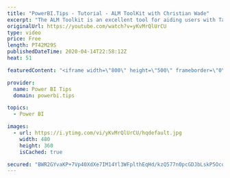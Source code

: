 ```yaml
---
title: "PowerBI.Tips - Tutorial - ALM ToolKit with Christian Wade"
excerpt: "The ALM Toolkit is an excellent tool for aiding users with Tabular Model management.  Christian Wade has been generous enough to provide us with a detailed tutorial on the ALM ToolKit.    ALM Toolkit provides the following features: - Database Compare - Code Merging - Easy Deployments - Source-Control"
originalUrl: https://youtube.com/watch?v=yKvMrQlUrCU
type: video
price: Free
length: PT42M29S
publishedDateTime: 2020-04-14T22:58:12Z
heat: 51

featuredContent: "<iframe width=\"800\" height=\"500\" frameborder=\"0\" src=\"https://www.youtube.com/embed/yKvMrQlUrCU\" allow=\"accelerometer; autoplay; encrypted-media; gyroscope; picture-in-picture\" allowfullscreen></iframe>"

provider:
  name: Power BI Tips
  domain: powerbi.tips

topics:
  - Power BI

images:
  - url: https://i.ytimg.com/vi/yKvMrQlUrCU/hqdefault.jpg
    width: 480
    height: 360
    isCached: true

secured: "BWR2GYvaKP+7Vp40XdXe7IM14Yl3WFplthEqHd/kzQ577n0pcGDJbLskP5Oco5mfiHRDEhcZUye+IvOtkvMx4oMSQqtKob4o1W5t6UwHH8RxDEIaRpnotfV4+ZDAmEhf1RXFW1rz2Tz77yY16VxU72ufLm12fVLkuw43XNvJXJIAaayUUMvW8PAE1LjhNrBLMobLaBcmEng3htYDKYl0Sxy5Zf70mkHfG5drgnpGTz+og60+KVvOiNUmY4tGgsEXNjwaT+GQRP0ThOTrBjlQw9FwaAz/NysWTlWQqVeU0hU/o674O6BCEOiUu1YUKnQa56F7BfmjMGHzTXydAtr8LCBU+BQouvLrK7kp0Zgb1FUdKo5EsFBlPAZgM0pLaqT9QDiAT9PP9PyqOmzqVHs5kMBn/C747U7qZ8UCCDYkLII=;SWhIJmdbbS0IJB9Ll0igPA=="
---
```


